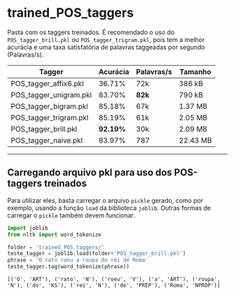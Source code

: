 # trained_POS_taggers

Pasta com os taggers treinados. É recomendado o uso do `POS_tagger_brill.pkl` ou `POS_tagger_trigram.pkl`, pois tem a melhor acurácia e uma taxa satisfatória de palavras taggeadas por segundo (Palavras/s).

| Tagger                 | Acurácia | Palavras/s | Tamanho  |
|------------------------|----------|------------|----------|
| POS_tagger_affix6.pkl  | 36.71%   | 72k        | 386 kB   |
| POS_tagger_unigram.pkl | 83.70%   | **82k**        | 790 kB   |
| POS_tagger_bigram.pkl  | 85.18%   | 67k        | 1.37 MB  |
| POS_tagger_trigram.pkl | 85.19%   | 61k        | 2.05 MB  |
| POS_tagger_brill.pkl   | **92.19%**   | 30k        | 2.09 MB  |
| POS_tagger_naive.pkl   | 83.97%   | 787        | 22.43 MB |

----

## Carregando arquivo pkl para uso dos POS-taggers treinados

Para utilizar eles, basta carregar o arquivo `pickle` gerado, como por exemplo, usando a função `load` da biblioteca `joblib`. Outras formas de carregar o `pickle` também devem funcionar.

```python
import joblib
from nltk import word_tokenize

folder = 'trained_POS_taggers/'
teste_tagger = joblib.load(folder+'POS_tagger_brill.pkl')
phrase = 'O rato roeu a roupa do rei de Roma'
teste_tagger.tag(word_tokenize(phrase))
```

`[('O', 'ART'),
 ('rato', 'N'),
 ('roeu', 'V'),
 ('a', 'ART'),
 ('roupa', 'N'),
 ('do', 'KS'),
 ('rei', 'N'),
 ('de', 'PREP'),
 ('Roma', 'NPROP')]`
